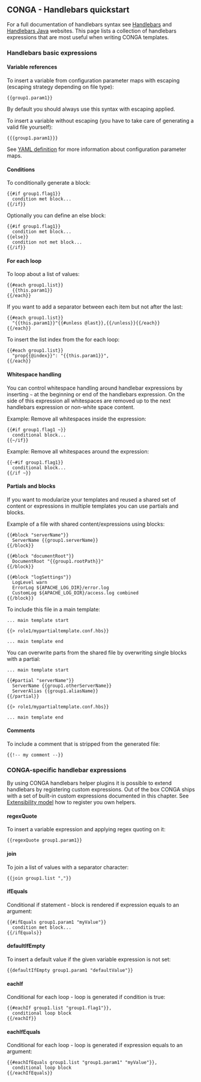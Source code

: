 ## CONGA - Handlebars quickstart

For a full documentation of handlebars syntax see [Handlebars][handlebars] and [Handlebars Java][handlebars-java] websites. This page lists a collection of handlebars expressions that are most useful when writing CONGA templates.


### Handlebars basic expressions

#### Variable references

To insert a variable from configuration parameter maps with escaping (escaping strategy depending on file type):

```
{{group1.param1}}
```

By default you should always use this syntax with escaping applied.

To insert a variable without escaping (you have to take care of generating a valid file yourself):

```
{{{group1.param1}}}
```

See [YAML definition][yaml-definitions] for more information about configuration parameter maps.


#### Conditions

To conditionally generate a block:

```
{{#if group1.flag1}}
  condition met block...
{{/if}}
```

Optionally you can define an else block:

```
{{#if group1.flag1}}
  condition met block...
{{else}}
  condition not met block...
{{/if}}
```


#### For each loop

To loop about a list of values:

```
{{#each group1.list}}
  {{this.param1}}
{{/each}}
```

If you want to add a separator between each item but not after the last:

```
{{#each group1.list}}
  "{{this.param1}}"{{#unless @last}},{{/unless}}{{/each}}
{{/each}}
```

To insert the list index from the for each loop:

```
{{#each group1.list}}
  "prop{{@index}}": "{{this.param1}}",
{{/each}}
```


#### Whitespace handling

You can control whitespace handling around handlebar expressions by inserting `~` at the beginning or end of the handlebars expression. On the side of this expression all whitespaces are removed up to the next handlebars expression or non-white space content.

Example: Remove all whitespaces inside the expression:

```
{{#if group1.flag1 ~}}
  conditional block...
{{~/if}}
```

Example: Remove all whitespaces around the expression:

```
{{~#if group1.flag1}}
  conditional block...
{{/if ~}}
```


#### Partials and blocks

If you want to modularize your templates and reused a shared set of content or expressions in multiple templates you can use partials and blocks.

Example of a file with shared content/expressions using blocks:

```
{{#block "serverName"}}
  ServerName {{group1.serverName}}
{{/block}}

{{#block "documentRoot"}}
  DocumentRoot "{{group1.rootPath}}"
{{/block}}

{{#block "logSettings"}}
  LogLevel warn
  ErrorLog ${APACHE_LOG_DIR}/error.log
  CustomLog ${APACHE_LOG_DIR}/access.log combined
{{/block}}
```

To include this file in a main template:

```
... main template start

{{> role1/mypartialtemplate.conf.hbs}}

... main template end
```

You can overwrite parts from the shared file by overwriting single blocks with a partial:

```
... main template start

{{#partial "serverName"}}
  ServerName {{group1.otherServerName}}
  ServerAlias {{group1.aliasName}}
{{/partial}}

{{> role1/mypartialtemplate.conf.hbs}}

... main template end
```


#### Comments

To include a comment that is stripped from the generated file:

```
{{!-- my comment --}}
```


### CONGA-specific handlebar expressions

By using CONGA handlebars helper plugins it is possible to extend handlebars by registering custom expressions. Out of the box CONGA ships with a set of built-in custom expressions documented in this chapter. See [Extensibility model][extensibility] how to register you own helpers.


#### regexQuote

To insert a variable expression and applying regex quoting on it:

```
{{regexQuote group1.param1}}
```


#### join

To join a list of values with a separator character:

```
{{join group1.list ","}}
```


#### ifEquals

Conditional if statement - block is rendered if expression equals to an argument:

```
{{#ifEquals group1.param1 "myValue"}}
  condition met block...
{{/ifEquals}}
```


#### defaultIfEmpty

To insert a default value if the given variable expression is not set:

```
{{defaultIfEmpty group1.param1 "defaultValue"}}
```


#### eachIf

Conditional for each loop - loop is generated if condition is true:

```
{{#eachIf group1.list "group1.flag1"}},
  conditional loop block
{{/eachIf}}
```


#### eachIfEquals

Conditional for each loop - loop is generated if expression equals to an argument:

```
{{#eachIfEquals group1.list "group1.param1" "myValue"}},
  conditional loop block
{{/eachIfEquals}}
```



[handlebars]: http://handlebarsjs.com/
[handlebars-java]: https://github.com/jknack/handlebars.java
[yaml-definitions]: yaml-definitions.html
[extensibility]: extensibility.html
